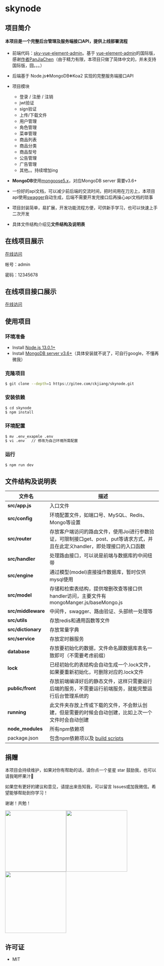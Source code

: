   <h1>skynode</h1>

## 项目简介

#### 本项目是一个完整后台管理及服务端接口API，提供上线部署流程

- 前端代码：[sky-vue-element-admin](https://gitee.com/ckjiang/sky-vue-element-admin)。基于 [vue-element-admin](https://github.com/PanJiaChen/vue-element-admin/tree/i18n)的国际版，感谢[作者PanJiaChen](https://github.com/PanJiaChen)（由于精力有限，本项目只做了简体中文的，并未支持国际版，囧。。。）
- 后端基于 Node.js➕MongoDB➕Koa2 实现的完整服务端接口API
- 项目模块
  - 登录 / 注册 / 注销
  - jwt验证
  - sign验证
  - 上传/下载文件
  - 用户管理
  - 角色管理
  - 菜单管理
  - 商品列表
  - 商品分类
  - 商品型号
  - 公告管理
  - 广告管理
  - 其他。。持续增加ing

- **MongoDB**使用[mongoose5.x](https://mongoosejs.com/docs/5.x/docs/index.html)，对应MongoDB server 需要v3.6+
- 一份好的api文档，可以减少前后端的交流时间，把时间用在刀刃上，本项目api使用[swagger](github.com/scttcper/koa2-swagger-ui](https://github.com/scttcper/koa2-swagger-ui))自动生成，后端不需要开发完接口后再操心api文档的琐事
- 项目封装简单，易扩展，开发功能流程方便，可供新手学习，也可以快速上手二次开发
- 具体文件结构介绍见**文件结构及说明表**

## 在线项目展示

[在线访问](http://120.24.170.189:9011/)

帐号：admin

密码：12345678

## 在线项目接口展示

[在线访问](http://120.24.170.189:9011/api/docs)

## 使用项目

### 环境准备

- Install [Node.js 13.0.1+](https://nodejs.org/en/)
- Install [MongoDB server v3.6+](https://www.mongodb.com/download-center#community)（具体安装就不说了，可自行google，不懂再微我）

### 克隆项目

```sh
$ git clone --depth=1 https://gitee.com/ckjiang/skynode.git
```

### 安装依赖

```sh
$ cd skynode
$ npm install
```

### 环境配置

```bash
$ mv .env_exapmle .env
$ vi .env 	// 修改为自己环境所需配置
```

### 运行

```bash
$ npm run dev
```



## 文件结构及说明表

| 文件名             | 描述                                                         |
| ------------------ | ------------------------------------------------------------ |
| **src/app.js**     | 入口文件                                                     |
| **src/config**     | 环境配置文件，如端口号、MySQL、Redis、Mongo等设置            |
| **src/router**     | 存放客户端访问的路由文件，使用Joi进行参数验证，可限制接口get、post、put等请求方式，并且在此定义handler，即处理接口的入口函数 |
| **src/handler**    | 处理路由接口，可以说是前端与数据库的中间纽带                 |
| **src/engine**     | 通过模型(model)直接操作数据库，暂时仅供mysql使用             |
| **src/model**      | 存储和检索表结构，提供增删改查等接口供handler访问，主要文件有mongoManger.js/baseMongo.js |
| **src/middleware** | 中间件，swagger、路由验证、头部统一处理等                    |
| **src/utils**      | 存放redis和通用函数等文件                                    |
| **src/dictionary** | 存放常量字典                                                 |
| **src/service**    | 存放定时器服务                                               |
| **database**       | 存放要初始化的数据，文件命名跟数据库表名一致即可（不需要考虑前缀） |
| **lock**           | 已经初始化的表结构会自动生成一个.lock文件，如果要重新初始化，可删除对应的.lock文件 |
| **public/front**   | 存放前端编译好后的静态文件，这样只需要运行后端的服务，不需要运行前端服务，就能完整运行后台管理系统的 |
| **running**        | 此文件夹存放上传或下载的文件，不会默认创建，但是需要的时候会自动创建，比如上次一个文件时会自动创建 |
| **node_modules**   | 所有npm依赖项                                                |
| package.json       | 包含npm依赖项以及 [build scripts](#what-if-a-library-isnt-on-definitelytyped) |

## 捐赠

本项目会持续维护，如果对你有帮助的话，请你点一个星星 star 鼓励我，也可以请我喝杯果汁🍹

如果您有更好的建议和意见，请提出来告知我，可以留言 Issues或加我微信。希望能够帮助到你学习！

谢谢！共勉！

<img width="200" src="https://gitee.com/ckjiang/node-mysql-koa2/raw/main/image/wx.png"/><img width="200" src="https://gitee.com/ckjiang/node-mysql-koa2/raw/main/image/wx-pay.png"/><img width="200" src="https://gitee.com/ckjiang/node-mysql-koa2/raw/main/image/zfb-pay.png"/>

## 许可证

- MIT